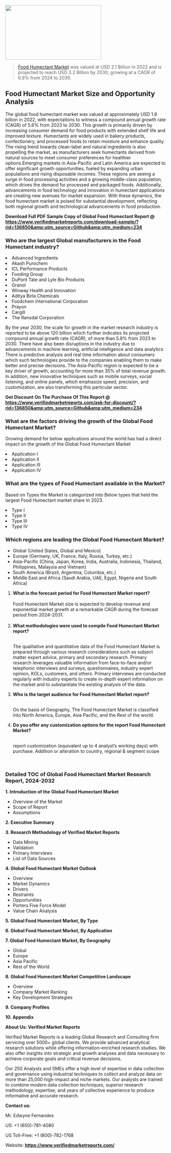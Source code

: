 
<img src="https://ffe5etoiles.com/wp-content/uploads/2024/12/MST1-300x171.png" alt="" width="300" height="171" class="alignnone size-medium wp-image-20088" /><blockquote><p><p><a href="https://www.verifiedmarketreports.com/download-sample/?rid=136850&utm_source=Github&utm_medium=234" target="_blank">Food Humectant Market</a> was valued at USD 2.1 Billion in 2022 and is projected to reach USD 3.2 Billion by 2030, growing at a CAGR of 6.9% from 2024 to 2030.</p></blockquote><p><h2>Food Humectant Market Size and Opportunity Analysis</h2>The global food humectant market was valued at approximately USD 1.8 billion in 2022, with expectations to witness a compound annual growth rate (CAGR) of 5.6% from 2023 to 2030. This growth is primarily driven by increasing consumer demand for food products with extended shelf life and improved texture. Humectants are widely used in bakery products, confectionery, and processed foods to retain moisture and enhance quality. The rising trend towards clean-label and natural ingredients is also propelling the market, as manufacturers seek humectants derived from natural sources to meet consumer preferences for healthier options.Emerging markets in Asia-Pacific and Latin America are expected to offer significant growth opportunities, fueled by expanding urban populations and rising disposable incomes. These regions are seeing a surge in food processing activities and a growing middle-class population, which drives the demand for processed and packaged foods. Additionally, advancements in food technology and innovation in humectant applications are creating new avenues for market expansion. With these dynamics, the food humectant market is poised for substantial development, reflecting both regional growth and technological advancements in food production.</p><p class=""><strong>Download Full PDF Sample Copy of Global Food Humectant Report @ <a href="https://www.verifiedmarketreports.com/download-sample/?rid=136850&amp;utm_source=Github&amp;utm_medium=234" target="_blank">https://www.verifiedmarketreports.com/download-sample/?rid=136850&amp;utm_source=Github&amp;utm_medium=234</a></strong></p><h3 id="" class="">Who are the largest Global manufacturers in the Food Humectant industry?</h3><p><li>Advanced Ingredients</li><li> Akash Purochem</li><li> ICL Performance Products</li><li> Fooding Group</li><li> DuPont Tate and Lyle Bio Products</li><li> Granol</li><li> Winway Health and Innovation</li><li> Aditya Birla Chemicals</li><li> Foodchem International Corporation</li><li> Prayon</li><li> Cargill</li><li> The Ransdal Corporation</li></p><div class=""><div class="" dir="" data-message-author-role="" data-message-id="" data-message-model-slug=""><div class=""><div class=""><div class=""><div class="" dir="" data-message-author-role="" data-message-id="" data-message-model-slug=""><div class=""><div class=""><p>By the year 2030, the scale for growth in the market research industry is reported to be above 120 billion which further indicates its projected compound annual growth rate (CAGR), of more than 5.8% from 2023 to 2030. There have also been disruptions in the industry due to advancements in machine learning, artificial intelligence and data analytics There is predictive analysis and real time information about consumers which such technologies provide to the companies enabling them to make better and precise decisions. The Asia-Pacific region is expected to be a key driver of growth, accounting for more than 35% of total revenue growth. In addition, new innovative techniques such as mobile surveys, social listening, and online panels, which emphasize speed, precision, and customization, are also transforming this particular sector.</p><p><strong>Get Discount On The Purchase Of This Report @&nbsp; <a href="https://www.verifiedmarketreports.com/ask-for-discount/?rid=136850&amp;utm_source=Github&amp;utm_medium=234" target="_blank">https://www.verifiedmarketreports.com/ask-for-discount/?rid=136850&amp;utm_source=Github&amp;utm_medium=234</a></strong></p></div></div></div></div></div></div></div></div><h3 id="" class="">What are the factors driving the growth of the Global Food Humectant Market?</h3><p id="" class="">Growing demand for below applications around the world has had a direct impact on the growth of the Global Food Humectant Market</p><p id="" class=""><li>Application I</li><li> Application II</li><li> Application III</li><li> Application IV</li></p><h3 id="" class="">What are the types of Food Humectant available in the Market?</h3><p id="" class="">Based on Types the Market is categorized into Below types that held the largest Food Humectant market share In 2023.</p><p id="" class=""><li>Type I</li><li> Type II</li><li> Type III</li><li> Type IV</li></p><h3 id="" class="">Which regions are leading the Global Food Humectant Market?</h3><ul><li>Global (United States, Global and Mexico)</li><li>Europe (Germany, UK, France, Italy, Russia, Turkey, etc.)</li><li>Asia-Pacific (China, Japan, Korea, India, Australia, Indonesia, Thailand, Philippines, Malaysia and Vietnam)</li><li>South America (Brazil, Argentina, Columbia, etc.)</li><li>Middle East and Africa (Saudi Arabia, UAE, Egypt, Nigeria and South Africa)</li></ul><p><ol><li><strong>What is the forecast period for Food Humectant Market report?<br /></strong><br /><span data-sheets-root="1" data-sheets-value="{&quot;1&quot;:2,&quot;2&quot;:&quot;XXXX size is expected to develop revenue and exponential market growth at a remarkable CAGR during the forecast period from 2024&ndash;2030.&quot;}" data-sheets-userformat="{&quot;2&quot;:12674,&quot;4&quot;:{&quot;1&quot;:2,&quot;2&quot;:16776960},&quot;10&quot;:2,&quot;11&quot;:0,&quot;15&quot;:&quot;Arial&quot;,&quot;16&quot;:12}">Food Humectant Market size is expected to develop revenue and exponential market growth at a remarkable CAGR during the forecast period from 2024&ndash;2031.</span><br /><br /></li><li><strong>What methodologies were used to compile Food Humectant Market report?<br /><br /></strong><p>The qualitative and quantitative data of the&nbsp;Food Humectant Market is prepared through various research considerations such as subject matter expert advice, primary and secondary research. Primary research leverages valuable information from face-to-face and/or telephonic interviews and surveys, questionnaires, industry expert opinion, KOLs, customers, and others. Primary interviews are conducted regularly with industry experts to create in-depth expert information on the market and to substantiate the existing analysis of the data.&nbsp;</p></li><li><strong>Who is the target audience for Food Humectant Market report?<br /><br /></strong><p>On the basis of Geography, The&nbsp;Food Humectant Market is classified into North America, Europe, Asia Pacific, and the Rest of the world.</p></li><li><strong>Do you offer any customization options for the report Food Humectant Market?<br /><br /></strong><p>report customization (equivalent up to 4 analyst&rsquo;s working days) with purchase. Addition or alteration to country, regional &amp; segment scope</p><p>&nbsp;</p></li></ol></p><h3 id="" class="">Detailed TOC of Global Food Humectant Market Research Report, 2024-2032</h3><p id="" class=""><strong>1. Introduction of the Global Food Humectant Market</strong></p><ul><li>Overview of the Market</li><li>Scope of Report</li><li>Assumptions</li></ul><p id="" class=""><strong>2. Executive Summary</strong></p><p id="" class=""><strong>3. Research Methodology of&nbsp;Verified Market Reports</strong></p><ul><li>Data Mining</li><li>Validation</li><li>Primary Interviews</li><li>List of Data Sources</li></ul><p id="" class=""><strong>4. Global Food Humectant Market Outlook</strong></p><ul><li>Overview</li><li>Market Dynamics</li><li>Drivers</li><li>Restraints</li><li>Opportunities</li><li>Porters Five Force Model</li><li>Value Chain Analysis</li></ul><p id="" class=""><strong>5. Global Food Humectant Market, By&nbsp;Type</strong></p><p id="" class=""><strong>6. Global Food Humectant Market, By Application</strong></p><p id="" class=""><strong>7. Global Food Humectant Market, By Geography</strong></p><ul><li>Global</li><li>Europe</li><li>Asia Pacific</li><li>Rest of the World</li></ul><p id="" class=""><strong>8. Global Food Humectant Market Competitive Landscape</strong></p><ul><li>Overview</li><li>Company Market Ranking</li><li>Key Development Strategies</li></ul><p id="" class=""><strong>9. Company Profiles</strong></p><p id="" class=""><strong>10. Appendix</strong></p><p id="" class=""><strong>About Us: Verified Market Reports</strong></p><p id="" class="">Verified Market Reports is a leading Global Research and Consulting firm servicing over 5000+ global clients. We provide advanced analytical research solutions while offering information-enriched research studies. We also offer insights into strategic and growth analyses and data necessary to achieve corporate goals and critical revenue decisions.</p><p id="" class="">Our 250 Analysts and SMEs offer a high level of expertise in data collection and governance using industrial techniques to collect and analyze data on more than 25,000 high-impact and niche markets. Our analysts are trained to combine modern data collection techniques, superior research methodology, expertise, and years of collective experience to produce informative and accurate research.</p><p id="" class=""><strong>Contact us:</strong></p><p id="" class="">Mr. Edwyne Fernandes</p><p id="" class="">US: +1 (650)-781-4080</p><p id="" class="">US Toll-Free: +1 (800)-782-1768</p><p id="" class="">Website: <a target="" data-test-app-aware-link=""><strong>https://www.verifiedmarketreports.com/</strong></a></p>
